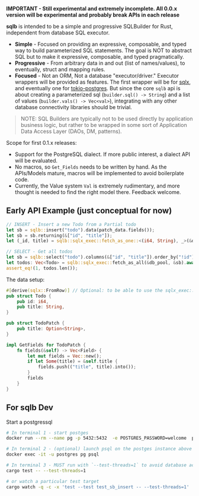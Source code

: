 
**IMPORTANT - Still experimental and extremely incomplete. All 0.0.x version will be experimental and probably break APIs in each release**

**sqlb** is intended to be a simple and progressive SQLBuilder for Rust, independent from database SQL executor.

- **Simple** - Focused on providing an expressive, composable, and typed way to build parameterized SQL statements. The goal is NOT to abstract SQL but to make it expressive, composable, and typed pragmatically.
- **Progressive** - From arbitrary data in and out (list of names/values), to eventually, struct and mapping rules. 
- **Focused** - Not an ORM, Not a database "executor/driver." Executor wrappers will be provided as features. The first wrapper will be for [sqlx](https://github.com/launchbadge/sqlx), and eventually one for [tokio-postgres](https://docs.rs/tokio-postgres/0.7.2/tokio_postgres/). But since the core `sqlb` api is about creating a parameterized sql (`builder.sql() -> String`) and a list of values (`builder.vals() -> Vec<val>`), integrating with any other database connectivity libraries should be trivial. 

> NOTE: SQL Builders are typically not to be used directly by application business logic, but rather to be wrapped in some sort of Application Data Access Layer (DAOs, DM, patterns). 

Scope for first 0.1.x releases: 

- Support for the PostgreSQL dialect. If more public interest, a dialect API will be evaluated. 
- No macros, so `Get_Fields` needs to be written by hand. As the APIs/Models mature, macros will be implemented to avoid boilerplate code.
- Currently, the Value system `Val` is extremely rudimentary, and more thought is needed to find the right model there. Feedback welcome.


## Early API Example (just conceptual for now)

```rust
// INSERT - Insert a new Todo from a Partial todo
let sb = sqlb::insert("todo").data(patch_data.fields());
let sb = sb.returning(&["id", "title"]);
let (_id, title) = sqlb::sqlx_exec::fetch_as_one::<(i64, String), _>(&db_pool, &sb).await?;

// SELECT - Get all todos
let sb = sqlb::select("todo").columns(&["id", "title"]).order_by("!id");
let todos: Vec<Todo> = sqlb::sqlx_exec::fetch_as_all(&db_pool, &sb).await?;
assert_eq!(1, todos.len());
```

The data setup: 

```rust
#[derive(sqlx::FromRow)] // Optional: to be able to use the sqlx_exec::fetch_as...
pub struct Todo {
    pub id: i64,
    pub title: String,
}

pub struct TodoPatch {
    pub title: Option<String>,
}

impl GetFields for TodoPatch {
	fn fields(&self) -> Vec<Field> {
		let mut fields = Vec::new();
		if let Some(title) = &self.title {
			fields.push(("title", title).into());
		}
		fields
	}
}
```


## For sqlb Dev

Start a postgressql

```sh
# In terminal 1 - start postges
docker run --rm --name pg -p 5432:5432  -e POSTGRES_PASSWORD=welcome  postgres:13

# In terminal 2 - (optional) launch psql on the postges instance above
docker exec -it -u postgres pg psql

# In terminal 3 - MUST run with `--test-threads=1` to avoid database access conflicts
cargo test -- --test-threads=1

# or watch a particular test target
cargo watch -q -c -x 'test --test test_sb_insert -- --test-threads=1'
```